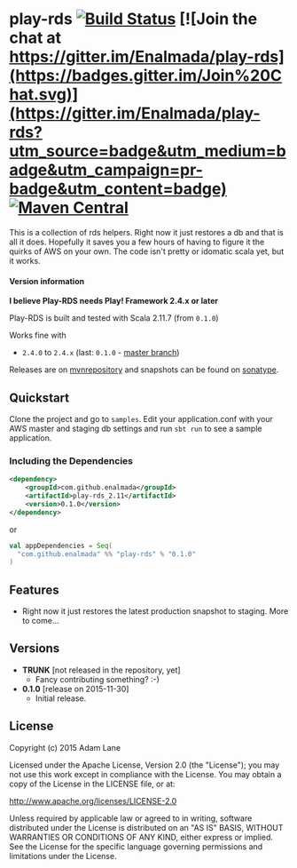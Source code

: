# play-rds [![Build Status](https://travis-ci.org/Enalmada/play-rds.svg?branch=master)](https://travis-ci.org/Enalmada/play-rds) [![Join the chat at https://gitter.im/Enalmada/play-rds](https://badges.gitter.im/Join%20Chat.svg)](https://gitter.im/Enalmada/play-rds?utm_source=badge&utm_medium=badge&utm_campaign=pr-badge&utm_content=badge) [![Maven Central](https://maven-badges.herokuapp.com/maven-central/com.github.enalmada/play-rds/badge.svg)](https://maven-badges.herokuapp.com/maven-central/com.github.enalmada/play-rds)


This is a collection of rds helpers.  Right now it just restores a db and that is all it does.
Hopefully it saves you a few hours of having to figure it the quirks of AWS on your own.
The code isn't pretty or idomatic scala yet, but it works. 

#### Version information
**I believe Play-RDS needs Play! Framework 2.4.x or later**

Play-RDS is built and tested with Scala 2.11.7 (from `0.1.0`)

Works fine with

* `2.4.0` to `2.4.x` (last: `0.1.0` - [master branch](https://github.com/enalmada/play-rds/tree/master))

Releases are on [mvnrepository](http://mvnrepository.com/artifact/com.github.enalmada) and snapshots can be found on [sonatype](https://oss.sonatype.org/content/repositories/snapshots/com/github/enalmada).

## Quickstart
Clone the project and go to `samples`. Edit your application.conf with your AWS master and staging db settings and run `sbt run` to see a sample application.

### Including the Dependencies

```xml
<dependency>
    <groupId>com.github.enalmada</groupId>
    <artifactId>play-rds_2.11</artifactId>
    <version>0.1.0</version>
</dependency>
```
or

```scala
val appDependencies = Seq(
  "com.github.enalmada" %% "play-rds" % "0.1.0"
)
```

## Features

* Right now it just restores the latest production snapshot to staging.  More to come...

## Versions
* **TRUNK** [not released in the repository, yet]
  * Fancy contributing something? :-)
* **0.1.0** [release on 2015-11-30]
  * Initial release.
  
## License

Copyright (c) 2015 Adam Lane

Licensed under the Apache License, Version 2.0 (the "License"); you may not use this work except in compliance with the License. You may obtain a copy of the License in the LICENSE file, or at:

http://www.apache.org/licenses/LICENSE-2.0

Unless required by applicable law or agreed to in writing, software distributed under the License is distributed on an "AS IS" BASIS, WITHOUT WARRANTIES OR CONDITIONS OF ANY KIND, either express or implied. See the License for the specific language governing permissions and limitations under the License.
  
